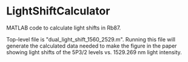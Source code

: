 # LightShiftCalculator
MATLAB code to calculate light shifts in Rb87.

Top-level file is "dual_light_shift_1560_2529.m". Running this file will generate the calculated data needed to make the figure in the paper showing light shifts of the 5P3/2 levels vs. 1529.269 nm light intensity.
